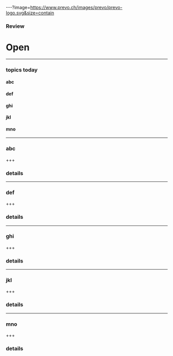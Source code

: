 ---?image=https://www.prevo.ch/images/prevo/prevo-logo.svg&size=contain

### Review #
# Open

---

### topics today

#### abc
#### def
#### ghi
#### jkl
#### mno

---

### abc

+++

### details

---

### def

+++

### details

---

### ghi

+++

### details

---

### jkl

+++

### details

---

### mno

+++

### details